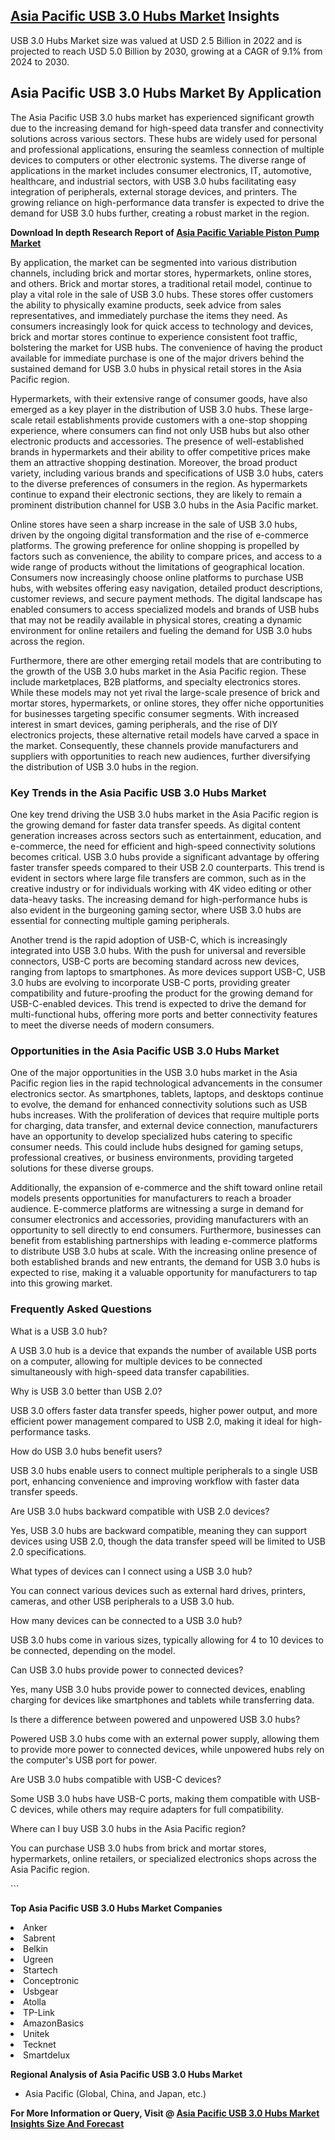 <h2><a href="https://www.verifiedmarketreports.com/download-sample/?rid=240250&amp;utm_source=Github-Feb&amp;utm_medium=225" target="_blank">Asia Pacific USB 3.0 Hubs Market</a> Insights</h2><p>USB 3.0 Hubs Market size was valued at USD 2.5 Billion in 2022 and is projected to reach USD 5.0 Billion by 2030, growing at a CAGR of 9.1% from 2024 to 2030.</p><p><h2>Asia Pacific USB 3.0 Hubs Market By Application</h2> <p>The Asia Pacific USB 3.0 hubs market has experienced significant growth due to the increasing demand for high-speed data transfer and connectivity solutions across various sectors. These hubs are widely used for personal and professional applications, ensuring the seamless connection of multiple devices to computers or other electronic systems. The diverse range of applications in the market includes consumer electronics, IT, automotive, healthcare, and industrial sectors, with USB 3.0 hubs facilitating easy integration of peripherals, external storage devices, and printers. The growing reliance on high-performance data transfer is expected to drive the demand for USB 3.0 hubs further, creating a robust market in the region. <strong><p><strong>Download In depth Research Report of <a href="https://www.verifiedmarketreports.com/download-sample/?rid=236118&amp;utm_source=Pulse-Dec&amp;utm_medium=225" target="_blank">Asia Pacific Variable Piston Pump Market</a></strong></p></strong> <p>By application, the market can be segmented into various distribution channels, including brick and mortar stores, hypermarkets, online stores, and others. Brick and mortar stores, a traditional retail model, continue to play a vital role in the sale of USB 3.0 hubs. These stores offer customers the ability to physically examine products, seek advice from sales representatives, and immediately purchase the items they need. As consumers increasingly look for quick access to technology and devices, brick and mortar stores continue to experience consistent foot traffic, bolstering the market for USB hubs. The convenience of having the product available for immediate purchase is one of the major drivers behind the sustained demand for USB 3.0 hubs in physical retail stores in the Asia Pacific region.</p> <p>Hypermarkets, with their extensive range of consumer goods, have also emerged as a key player in the distribution of USB 3.0 hubs. These large-scale retail establishments provide customers with a one-stop shopping experience, where consumers can find not only USB hubs but also other electronic products and accessories. The presence of well-established brands in hypermarkets and their ability to offer competitive prices make them an attractive shopping destination. Moreover, the broad product variety, including various brands and specifications of USB 3.0 hubs, caters to the diverse preferences of consumers in the region. As hypermarkets continue to expand their electronic sections, they are likely to remain a prominent distribution channel for USB 3.0 hubs in the Asia Pacific market.</p> <p>Online stores have seen a sharp increase in the sale of USB 3.0 hubs, driven by the ongoing digital transformation and the rise of e-commerce platforms. The growing preference for online shopping is propelled by factors such as convenience, the ability to compare prices, and access to a wide range of products without the limitations of geographical location. Consumers now increasingly choose online platforms to purchase USB hubs, with websites offering easy navigation, detailed product descriptions, customer reviews, and secure payment methods. The digital landscape has enabled consumers to access specialized models and brands of USB hubs that may not be readily available in physical stores, creating a dynamic environment for online retailers and fueling the demand for USB 3.0 hubs across the region.</p> <p>Furthermore, there are other emerging retail models that are contributing to the growth of the USB 3.0 hubs market in the Asia Pacific region. These include marketplaces, B2B platforms, and specialty electronics stores. While these models may not yet rival the large-scale presence of brick and mortar stores, hypermarkets, or online stores, they offer niche opportunities for businesses targeting specific consumer segments. With increased interest in smart devices, gaming peripherals, and the rise of DIY electronics projects, these alternative retail models have carved a space in the market. Consequently, these channels provide manufacturers and suppliers with opportunities to reach new audiences, further diversifying the distribution of USB 3.0 hubs in the region.</p> <h3>Key Trends in the Asia Pacific USB 3.0 Hubs Market</h3> <p>One key trend driving the USB 3.0 hubs market in the Asia Pacific region is the growing demand for faster data transfer speeds. As digital content generation increases across sectors such as entertainment, education, and e-commerce, the need for efficient and high-speed connectivity solutions becomes critical. USB 3.0 hubs provide a significant advantage by offering faster transfer speeds compared to their USB 2.0 counterparts. This trend is evident in sectors where large file transfers are common, such as in the creative industry or for individuals working with 4K video editing or other data-heavy tasks. The increasing demand for high-performance hubs is also evident in the burgeoning gaming sector, where USB 3.0 hubs are essential for connecting multiple gaming peripherals.</p> <p>Another trend is the rapid adoption of USB-C, which is increasingly integrated into USB 3.0 hubs. With the push for universal and reversible connectors, USB-C ports are becoming standard across new devices, ranging from laptops to smartphones. As more devices support USB-C, USB 3.0 hubs are evolving to incorporate USB-C ports, providing greater compatibility and future-proofing the product for the growing demand for USB-C-enabled devices. This trend is expected to drive the demand for multi-functional hubs, offering more ports and better connectivity features to meet the diverse needs of modern consumers.</p> <h3>Opportunities in the Asia Pacific USB 3.0 Hubs Market</h3> <p>One of the major opportunities in the USB 3.0 hubs market in the Asia Pacific region lies in the rapid technological advancements in the consumer electronics sector. As smartphones, tablets, laptops, and desktops continue to evolve, the demand for enhanced connectivity solutions such as USB hubs increases. With the proliferation of devices that require multiple ports for charging, data transfer, and external device connection, manufacturers have an opportunity to develop specialized hubs catering to specific consumer needs. This could include hubs designed for gaming setups, professional creatives, or business environments, providing targeted solutions for these diverse groups.</p> <p>Additionally, the expansion of e-commerce and the shift toward online retail models presents opportunities for manufacturers to reach a broader audience. E-commerce platforms are witnessing a surge in demand for consumer electronics and accessories, providing manufacturers with an opportunity to sell directly to end consumers. Furthermore, businesses can benefit from establishing partnerships with leading e-commerce platforms to distribute USB 3.0 hubs at scale. With the increasing online presence of both established brands and new entrants, the demand for USB 3.0 hubs is expected to rise, making it a valuable opportunity for manufacturers to tap into this growing market.</p> <h3>Frequently Asked Questions</h3> <p>What is a USB 3.0 hub?</p> <p>A USB 3.0 hub is a device that expands the number of available USB ports on a computer, allowing for multiple devices to be connected simultaneously with high-speed data transfer capabilities.</p> <p>Why is USB 3.0 better than USB 2.0?</p> <p>USB 3.0 offers faster data transfer speeds, higher power output, and more efficient power management compared to USB 2.0, making it ideal for high-performance tasks.</p> <p>How do USB 3.0 hubs benefit users?</p> <p>USB 3.0 hubs enable users to connect multiple peripherals to a single USB port, enhancing convenience and improving workflow with faster data transfer speeds.</p> <p>Are USB 3.0 hubs backward compatible with USB 2.0 devices?</p> <p>Yes, USB 3.0 hubs are backward compatible, meaning they can support devices using USB 2.0, though the data transfer speed will be limited to USB 2.0 specifications.</p> <p>What types of devices can I connect using a USB 3.0 hub?</p> <p>You can connect various devices such as external hard drives, printers, cameras, and other USB peripherals to a USB 3.0 hub.</p> <p>How many devices can be connected to a USB 3.0 hub?</p> <p>USB 3.0 hubs come in various sizes, typically allowing for 4 to 10 devices to be connected, depending on the model.</p> <p>Can USB 3.0 hubs provide power to connected devices?</p> <p>Yes, many USB 3.0 hubs provide power to connected devices, enabling charging for devices like smartphones and tablets while transferring data.</p> <p>Is there a difference between powered and unpowered USB 3.0 hubs?</p> <p>Powered USB 3.0 hubs come with an external power supply, allowing them to provide more power to connected devices, while unpowered hubs rely on the computer's USB port for power.</p> <p>Are USB 3.0 hubs compatible with USB-C devices?</p> <p>Some USB 3.0 hubs have USB-C ports, making them compatible with USB-C devices, while others may require adapters for full compatibility.</p> <p>Where can I buy USB 3.0 hubs in the Asia Pacific region?</p> <p>You can purchase USB 3.0 hubs from brick and mortar stores, hypermarkets, online retailers, or specialized electronics shops across the Asia Pacific region.</p> ```</p><p><strong>Top Asia Pacific USB 3.0 Hubs Market Companies</strong></p><div data-test-id=""><p><li>Anker</li><li> Sabrent</li><li> Belkin</li><li> Ugreen</li><li> Startech</li><li> Conceptronic</li><li> Usbgear</li><li> Atolla</li><li> TP-Link</li><li> AmazonBasics</li><li> Unitek</li><li> Tecknet</li><li> Smartdelux</li></p><div><strong>Regional Analysis of&nbsp;Asia Pacific USB 3.0 Hubs Market</strong></div><ul><li dir="ltr"><p dir="ltr">Asia Pacific (Global, China, and Japan, etc.)</p></li></ul><p><strong>For More Information or Query, Visit @&nbsp;</strong><strong><a href="https://www.verifiedmarketreports.com/product/usb-3-0-hubs-market/?utm_source=Github-Feb&amp;utm_medium=225" target="_blank">Asia Pacific USB 3.0 Hubs Market Insights Size And Forecast</a></strong></p></div><h2>&nbsp;</h2><div data-test-id="">&nbsp;</div>
